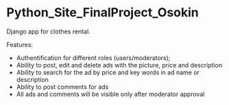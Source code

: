 # Python_Site_FinalProject_Osokin

Django app for clothes rental.

Features:

- Authentification for different roles (users/moderators);
- Ability to post, edit and delete ads with the picture, price and description
- Ability to search for the ad by price and key words in ad name or description
- Ability to post comments for ads
- All ads and comments will be visible only after moderator approval
